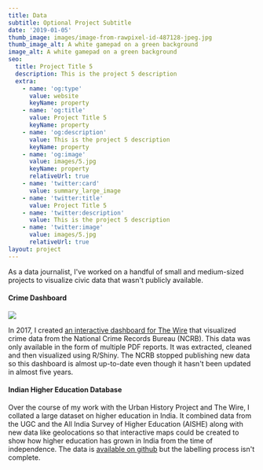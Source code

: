 ```yaml
---
title: Data
subtitle: Optional Project Subtitle
date: '2019-01-05'
thumb_image: images/image-from-rawpixel-id-487128-jpeg.jpg
thumb_image_alt: A white gamepad on a green background
image_alt: A white gamepad on a green background
seo:
  title: Project Title 5
  description: This is the project 5 description
  extra:
    - name: 'og:type'
      value: website
      keyName: property
    - name: 'og:title'
      value: Project Title 5
      keyName: property
    - name: 'og:description'
      value: This is the project 5 description
      keyName: property
    - name: 'og:image'
      value: images/5.jpg
      keyName: property
      relativeUrl: true
    - name: 'twitter:card'
      value: summary_large_image
    - name: 'twitter:title'
      value: Project Title 5
    - name: 'twitter:description'
      value: This is the project 5 description
    - name: 'twitter:image'
      value: images/5.jpg
      relativeUrl: true
layout: project
---
```

As a data journalist, I've worked on a handful of small and medium-sized projects to visualize civic data that wasn't publicly available.



#### Crime Dashboard

![](/images/2021-05-11%20\(4\).png)

In 2017, I created [an interactive dashboard for The Wire](https://notrueindian.shinyapps.io/NCRB/) that visualized crime data from the National Crime Records Bureau (NCRB). This data was only available in the form of multiple PDF reports. It was extracted, cleaned and then visualized using R/Shiny. The NCRB stopped publishing new data so this dashboard is almost up-to-date even though it hasn't been updated in almost five years.



#### Indian Higher Education Database

Over the course of my work with the Urban History Project and The Wire, I collated a large dataset on higher education in India. It combined data from the UGC and the All India Survey of Higher Education (AISHE) along with new data like geolocations so that interactive maps could be created to show how higher education has grown in India from the time of independence. The data is [available on github](https://github.com/notrueindian/india-higher-ed-db) but the labelling process isn't complete.

